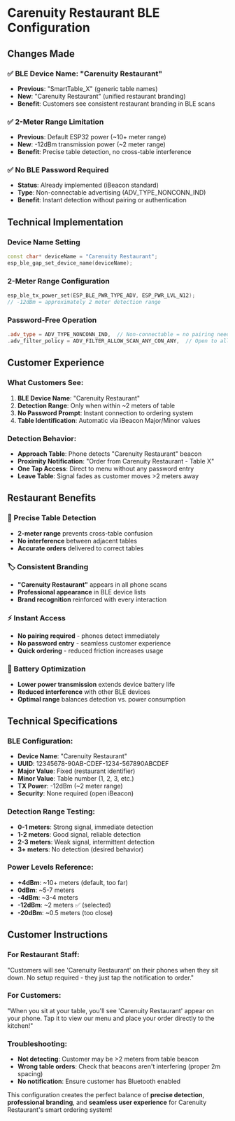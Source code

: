 # Carenuity Restaurant BLE Configuration

## Changes Made

### **✅ BLE Device Name: "Carenuity Restaurant"**
- **Previous**: "SmartTable_X" (generic table names)  
- **New**: "Carenuity Restaurant" (unified restaurant branding)
- **Benefit**: Customers see consistent restaurant branding in BLE scans

### **✅ 2-Meter Range Limitation**
- **Previous**: Default ESP32 power (~10+ meter range)
- **New**: -12dBm transmission power (~2 meter range)  
- **Benefit**: Precise table detection, no cross-table interference

### **✅ No BLE Password Required** 
- **Status**: Already implemented (iBeacon standard)
- **Type**: Non-connectable advertising (ADV_TYPE_NONCONN_IND)
- **Benefit**: Instant detection without pairing or authentication

## Technical Implementation

### **Device Name Setting**
```cpp
const char* deviceName = "Carenuity Restaurant";
esp_ble_gap_set_device_name(deviceName);
```

### **2-Meter Range Configuration** 
```cpp
esp_ble_tx_power_set(ESP_BLE_PWR_TYPE_ADV, ESP_PWR_LVL_N12);
// -12dBm = approximately 2 meter detection range
```

### **Password-Free Operation**
```cpp
.adv_type = ADV_TYPE_NONCONN_IND,  // Non-connectable = no pairing needed
.adv_filter_policy = ADV_FILTER_ALLOW_SCAN_ANY_CON_ANY,  // Open to all devices
```

## Customer Experience

### **What Customers See:**
1. **BLE Device Name**: "Carenuity Restaurant" 
2. **Detection Range**: Only when within ~2 meters of table
3. **No Password Prompt**: Instant connection to ordering system
4. **Table Identification**: Automatic via iBeacon Major/Minor values

### **Detection Behavior:**
- **Approach Table**: Phone detects "Carenuity Restaurant" beacon
- **Proximity Notification**: "Order from Carenuity Restaurant - Table X"
- **One Tap Access**: Direct to menu without any password entry
- **Leave Table**: Signal fades as customer moves >2 meters away

## Restaurant Benefits

### **🎯 Precise Table Detection**
- **2-meter range** prevents cross-table confusion
- **No interference** between adjacent tables  
- **Accurate orders** delivered to correct tables

### **🏷️ Consistent Branding**
- **"Carenuity Restaurant"** appears in all phone scans
- **Professional appearance** in BLE device lists
- **Brand recognition** reinforced with every interaction

### **⚡ Instant Access**
- **No pairing required** - phones detect immediately
- **No password entry** - seamless customer experience  
- **Quick ordering** - reduced friction increases usage

### **🔋 Battery Optimization**
- **Lower power transmission** extends device battery life
- **Reduced interference** with other BLE devices
- **Optimal range** balances detection vs. power consumption

## Technical Specifications

### **BLE Configuration:**
- **Device Name**: "Carenuity Restaurant"  
- **UUID**: 12345678-90AB-CDEF-1234-567890ABCDEF
- **Major Value**: Fixed (restaurant identifier)
- **Minor Value**: Table number (1, 2, 3, etc.)
- **TX Power**: -12dBm (~2 meter range)
- **Security**: None required (open iBeacon)

### **Detection Range Testing:**
- **0-1 meters**: Strong signal, immediate detection
- **1-2 meters**: Good signal, reliable detection  
- **2-3 meters**: Weak signal, intermittent detection
- **3+ meters**: No detection (desired behavior)

### **Power Levels Reference:**
- **+4dBm**: ~10+ meters (default, too far)
- **0dBm**: ~5-7 meters  
- **-4dBm**: ~3-4 meters
- **-12dBm**: ~2 meters ✅ (selected)
- **-20dBm**: ~0.5 meters (too close)

## Customer Instructions

### **For Restaurant Staff:**
"Customers will see 'Carenuity Restaurant' on their phones when they sit down. No setup required - they just tap the notification to order."

### **For Customers:**  
"When you sit at your table, you'll see 'Carenuity Restaurant' appear on your phone. Tap it to view our menu and place your order directly to the kitchen!"

### **Troubleshooting:**
- **Not detecting**: Customer may be >2 meters from table beacon
- **Wrong table orders**: Check that beacons aren't interfering (proper 2m spacing)
- **No notification**: Ensure customer has Bluetooth enabled

This configuration creates the perfect balance of **precise detection**, **professional branding**, and **seamless user experience** for Carenuity Restaurant's smart ordering system!